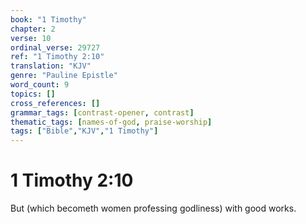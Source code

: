 ```yaml
---
book: "1 Timothy"
chapter: 2
verse: 10
ordinal_verse: 29727
ref: "1 Timothy 2:10"
translation: "KJV"
genre: "Pauline Epistle"
word_count: 9
topics: []
cross_references: []
grammar_tags: [contrast-opener, contrast]
thematic_tags: [names-of-god, praise-worship]
tags: ["Bible","KJV","1 Timothy"]
---
```


# 1 Timothy 2:10

But (which becometh women professing godliness) with good works.
